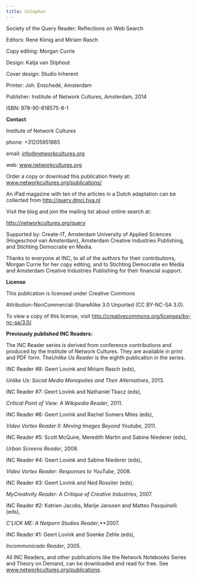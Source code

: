 ```yaml
---
title: Colophon
---
```


Society of the Query Reader: Reflections on Web Search

Editors: René König and Miriam Rasch

Copy editing: Morgan Currie

Design: Katja van Stiphout

Cover design: Studio Inherent

Printer: Joh. Enschedé, Amsterdam

Publisher: Institute of Network Cultures, Amsterdam, 2014

ISBN: 978-90-818575-8-1

**Contact**

Institute of Network Cultures

phone: +31205951865

email: info@networkcultures.org

web: www.networkcultures.org

Order a copy or download this publication freely at:
www.networkcultures.org/publications/

An iPad magazine with ten of the articles in a Dutch adaptation can be collected from http://query.dmci.hva.nl

Visit the blog and join the mailing list about online search at:

http://networkcultures.org/query

Supported by: Create-IT, Amsterdam University of Applied Sciences
(Hogeschool van Amsterdam), Amsterdam Creative Industries Publishing,
and Stichting Democratie en Media.

Thanks to everyone at INC, to all of the authors for their
contributions, Morgan Currie for her copy editing, and to Stichting
Democratie en Media and Amsterdam Creative Industries Publishing for
their financial support.

**License**

This publication is licensed under Creative Commons

Attribution-NonCommercial-ShareAlike 3.0 Unported (CC BY-NC-SA 3.0).

To view a copy of this license, visit
http://creativecommons.org/licenses/by-nc-sa/3.0/.

**Previously published INC Readers:**

The INC Reader series is derived from conference contributions and
produced by the Institute of Network Cultures. They are available in
print and PDF form. The*Unlike Us Reader* is the eighth publication in
the series.

INC Reader \#8: Geert Lovink and Miriam Rasch (eds),

*Unlike Us: Social Media Monopolies and Their Alternatives*, 2013.

INC Reader \#7: Geert Lovink and Nathaniel Tkacz (eds),

*Critical Point of View: A Wikipedia Reader*, 2011.

INC Reader \#6: Geert Lovink and Rachel Somers Miles (eds),

*Video Vortex Reader II: Moving Images Beyond Youtube*, 2011.

INC Reader \#5: Scott McQuire, Meredith Martin and Sabine Niederer
(eds),

*Urban Screens Reader*, 2009.

INC Reader \#4: Geert Lovink and Sabine Niederer (eds),

*Video Vortex Reader: Responses to YouTube*, 2008.

INC Reader \#3: Geert Lovink and Ned Rossiter (eds),

*MyCreativity Reader: A Critique of Creative Industries*, 2007.

INC Reader \#2: Katrien Jacobs, Marije Janssen and Matteo Pasquinelli
(eds),

*C’LICK ME: A Netporn Studies Reader*,**2007.

INC Reader \#1: Geert Lovink and Soenke Zehle (eds),

*Incommunicado Reader*, 2005.

All INC Readers, and other publications like the Network Notebooks
Series and Theory on Demand, can be downloaded and read for free. See
www.networkcultures.org/publications.